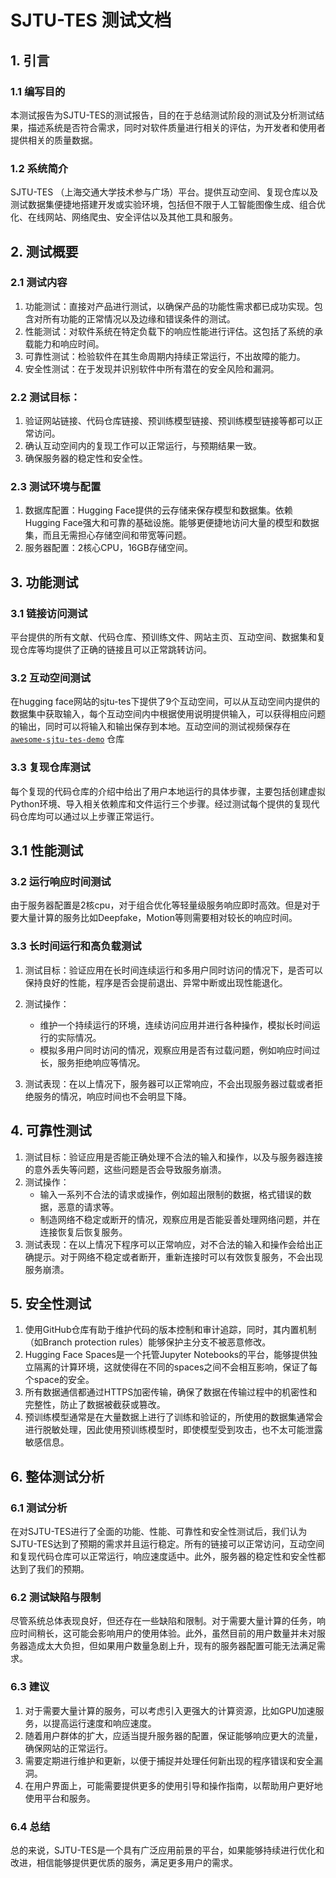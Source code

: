 # SJTU-TES 测试文档

## 1. 引言

### 1.1 编写目的
本测试报告为SJTU-TES的测试报告，目的在于总结测试阶段的测试及分析测试结果，描述系统是否符合需求，同时对软件质量进行相关的评估，为开发者和使用者提供相关的质量数据。

### 1.2 系统简介
 SJTU-TES （上海交通大学技术参与广场）平台。提供互动空间、复现仓库以及测试数据集便捷地搭建开发或实验环境，包括但不限于人工智能图像生成、组合优化、在线网站、网络爬虫、安全评估以及其他工具和服务。


## 2. 测试概要
### 2.1 测试内容
1. 功能测试：直接对产品进行测试，以确保产品的功能性需求都已成功实现。包含对所有功能的正常情况以及边缘和错误条件的测试。
2. 性能测试：对软件系统在特定负载下的响应性能进行评估。这包括了系统的承载能力和响应时间。
3. 可靠性测试：检验软件在其生命周期内持续正常运行，不出故障的能力。
4. 安全性测试：在于发现并识别软件中所有潜在的安全风险和漏洞。

### 2.2 测试目标：
1. 验证网站链接、代码仓库链接、预训练模型链接、预训练模型链接等都可以正常访问。
2. 确认互动空间内的复现工作可以正常运行，与预期结果一致。
3. 确保服务器的稳定性和安全性。

### 2.3 测试环境与配置
1. 数据库配置：Hugging Face提供的云存储来保存模型和数据集。依赖Hugging Face强大和可靠的基础设施。能够更便捷地访问大量的模型和数据集，而且无需担心存储空间和带宽等问题。
2. 服务器配置：2核心CPU，16GB存储空间。


## 3. 功能测试

### 3.1 链接访问测试

平台提供的所有文献、代码仓库、预训练文件、网站主页、互动空间、数据集和复现仓库等均提供了正确的链接且可以正常跳转访问。

### 3.2 互动空间测试

在hugging face网站的sjtu-tes下提供了9个互动空间，可以从互动空间内提供的数据集中获取输入，每个互动空间内中根据使用说明提供输入，可以获得相应问题的输出，同时可以将输入和输出保存到本地。互动空间的测试视频保存在 [``awesome-sjtu-tes-demo``](https://github.com/SJTU-TES/awesome-sjtu-tes-demo) 仓库

### 3.3 复现仓库测试

每个复现的代码仓库的介绍中给出了用户本地运行的具体步骤，主要包括创建虚拟Python环境、导入相关依赖库和文件运行三个步骤。经过测试每个提供的复现代码仓库均可以通过以上步骤正常运行。

## 3.1 性能测试

### 3.2 运行响应时间测试

由于服务器配置是2核cpu，对于组合优化等轻量级服务响应即时高效。但是对于要大量计算的服务比如Deepfake，Motion等则需要相对较长的响应时间。

### 3.3 长时间运行和高负载测试

1. 测试目标：验证应用在长时间连续运行和多用户同时访问的情况下，是否可以保持良好的性能，程序是否会提前退出、异常中断或出现性能退化。
2. 测试操作：
    * 维护一个持续运行的环境，连续访问应用并进行各种操作，模拟长时间运行的实际情况。
    * 模拟多用户同时访问的情况，观察应用是否有过载问题，例如响应时间过长，服务拒绝响应等情况。

3. 测试表现：在以上情况下，服务器可以正常响应，不会出现服务器过载或者拒绝服务的情况，响应时间也不会明显下降。

## 4. 可靠性测试

1. 测试目标：验证应用是否能正确处理不合法的输入和操作，以及与服务器连接的意外丢失等问题，这些问题是否会导致服务崩溃。
2. 测试操作：
    * 输入一系列不合法的请求或操作，例如超出限制的数据，格式错误的数据，恶意的请求等。
    * 制造网络不稳定或断开的情况，观察应用是否能妥善处理网络问题，并在连接恢复后恢复服务。
3. 测试表现：在以上情况下程序可以正常响应，对不合法的输入和操作会给出正确提示。对于网络不稳定或者断开，重新连接时可以有效恢复服务，不会出现服务崩溃。

## 5. 安全性测试

1. 使用GitHub仓库有助于维护代码的版本控制和审计追踪，同时，其内置机制（如Branch protection rules）能够保护主分支不被恶意修改。
2. Hugging Face Spaces是一个托管Jupyter Notebooks的平台，能够提供独立隔离的计算环境，这就使得在不同的spaces之间不会相互影响，保证了每个space的安全。
3. 所有数据通信都通过HTTPS加密传输，确保了数据在传输过程中的机密性和完整性，防止了数据被截获或篡改。
4. 预训练模型通常是在大量数据上进行了训练和验证的，所使用的数据集通常会进行脱敏处理，因此使用预训练模型时，即使模型受到攻击，也不太可能泄露敏感信息。


## 6. 整体测试分析

### 6.1 测试分析

在对SJTU-TES进行了全面的功能、性能、可靠性和安全性测试后，我们认为SJTU-TES达到了预期的需求并且运行稳定。所有的链接可以正常访问，互动空间和复现代码仓库可以正常运行，响应速度适中。此外，服务器的稳定性和安全性都达到了我们的预期。

### 6.2 测试缺陷与限制

尽管系统总体表现良好，但还存在一些缺陷和限制。对于需要大量计算的任务，响应时间稍长，这可能会影响用户的使用体验。此外，虽然目前的用户数量并未对服务器造成太大负担，但如果用户数量急剧上升，现有的服务器配置可能无法满足需求。

### 6.3 建议

1. 对于需要大量计算的服务，可以考虑引入更强大的计算资源，比如GPU加速服务，以提高运行速度和响应速度。
2. 随着用户群体的扩大，应适当提升服务器的配置，保证能够响应更大的流量，确保网站的正常运行。
3. 需要定期进行维护和更新，以便于捕捉并处理任何新出现的程序错误和安全漏洞。
4. 在用户界面上，可能需要提供更多的使用引导和操作指南，以帮助用户更好地使用平台和服务。

### 6.4 总结

总的来说，SJTU-TES是一个具有广泛应用前景的平台，如果能够持续进行优化和改进，相信能够提供更优质的服务，满足更多用户的需求。